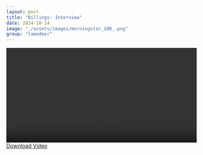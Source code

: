 ```yaml
---
layout: post
title: "Billings: Interview"
date: 2024-10-14
image: "./assets/images/morningstar_180_.png"
group: "lamedeer"
---
```


<style>
	.image_360 {
		text-align: center;
		width: 100%;
		aspect-ratio: 2/1;
		background-color: black;
		display: flex;
		justify-content: center;
		align-items: center;
		overflow: hidden;
	}
	
	.image_360 img {
		width: 100%;
		height: 100%; 
	}
</style>

<div class="image_360">
<video width="640" height="360" controls>
  <source src="{{ site.baseurl }}/assets/video/240504 BOS INTERVIEW trimmed.mp4" type="video/mp4">
  Your browser does not support the video tag.
</video>
</div>

<a href="{{ site.baseurl }}/assets/video/240504 BOS INTERVIEW trimmed.mp4" download="240504 BOS INTERVIEW trimmed.mp4">
  Download Video
</a>
